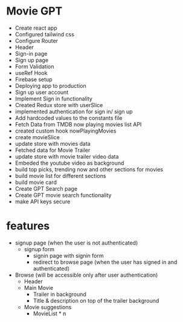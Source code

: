 # Movie GPT

- Create react app
- Configured tailwind css
- Configure Router
- Header
- Sign-in page
- Sign up page
- Form Validation
- useRef Hook
- Firebase setup
- Deploying app to production
- Sign up user account
- Implement Sign in functionality
- Created Redux store with userSlice
- implemented authentication for sign in/ sign up
- Add hardcoded values to the constants file
- Fetch Data from TMDB now playing movies list API
- created custom hook nowPlayingMovies
- create movieSlice
- update store with movies data
- Fetched data for Movie Trailer
- update store with movie trailer video data
- Embeded the youtube video as background
- build top picks, trending now and other sections for movies
- build movie list for different sections
- build movie card
- Create GPT Search page
- Create GPT movie search functionality
- make API keys secure

# features

- signup page (when the user is not authenticated)
  - signup form
    - signin page with signin form
    - redirect to browse page (when the user has signed in and authenticated)
- Browse (will be accessible only after user authentication)
  - Header
  - Main Movie
    - Trailer in background
    - Title & description on top of the trailer background
  - Movie suggestions
    - MovieList \* n
